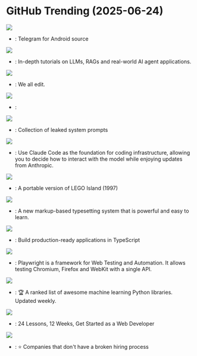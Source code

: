 # GitHub Trending (2025-06-24)

![](https://img.shields.io/badge/Java-New%2088-green?style=flat-square&logo=appveyor)
- [](https://github.comundefined): Telegram for Android source

![](https://img.shields.io/badge/Jupyter%20Notebook-New%20202-green?style=flat-square&logo=appveyor)
- [](https://github.comundefined): In-depth tutorials on LLMs, RAGs and real-world AI agent applications.

![](https://img.shields.io/badge/Rust-New%20425-green?style=flat-square&logo=appveyor)
- [](https://github.comundefined): We all edit.

![](https://img.shields.io/badge/C-New%20201-green?style=flat-square&logo=appveyor)
- [](https://github.comundefined): 

![](https://img.shields.io/badge/none-New%20168-green?style=flat-square&logo=appveyor)
- [](https://github.comundefined): Collection of leaked system prompts

![](https://img.shields.io/badge/TypeScript-New%20149-green?style=flat-square&logo=appveyor)
- [](https://github.comundefined): Use Claude Code as the foundation for coding infrastructure, allowing you to decide how to interact with the model while enjoying updates from Anthropic.

![](https://img.shields.io/badge/C%2B%2B-New%20130-green?style=flat-square&logo=appveyor)
- [](https://github.comundefined): A portable version of LEGO Island (1997)

![](https://img.shields.io/badge/Rust-New%20303-green?style=flat-square&logo=appveyor)
- [](https://github.comundefined): A new markup-based typesetting system that is powerful and easy to learn.

![](https://img.shields.io/badge/TypeScript-New%2085-green?style=flat-square&logo=appveyor)
- [](https://github.comundefined): Build production-ready applications in TypeScript

![](https://img.shields.io/badge/TypeScript-New%2048-green?style=flat-square&logo=appveyor)
- [](https://github.comundefined): Playwright is a framework for Web Testing and Automation. It allows testing Chromium, Firefox and WebKit with a single API.

![](https://img.shields.io/badge/none-New%2068-green?style=flat-square&logo=appveyor)
- [](https://github.comundefined): 🏆 A ranked list of awesome machine learning Python libraries. Updated weekly.

![](https://img.shields.io/badge/JavaScript-New%20368-green?style=flat-square&logo=appveyor)
- [](https://github.comundefined): 24 Lessons, 12 Weeks, Get Started as a Web Developer

![](https://img.shields.io/badge/JavaScript-New%2024-green?style=flat-square&logo=appveyor)
- [](https://github.comundefined): ⭐️ Companies that don't have a broken hiring process

